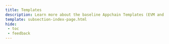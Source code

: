 ```yaml
---
title: Templates
description: Learn more about the baseline Appchain Templates (EVM and non-EVM) that support Tanssi out of the box to help you kickstart your Appchain development.
template: subsection-index-page.html
hide:
 - toc
 - feedback
---
```


